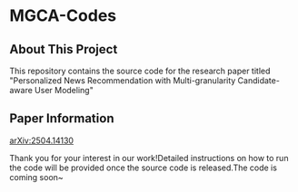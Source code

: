 # MGCA-Codes

## About This Project
This repository contains the source code for the research paper titled "Personalized News Recommendation with Multi-granularity Candidate-aware User Modeling" 

## Paper Information
[arXiv:2504.14130](https://arxiv.org/abs/2504.14130)

Thank you for your interest in our work!Detailed instructions on how to run the code will be provided once the source code is released.The code is coming soon~
